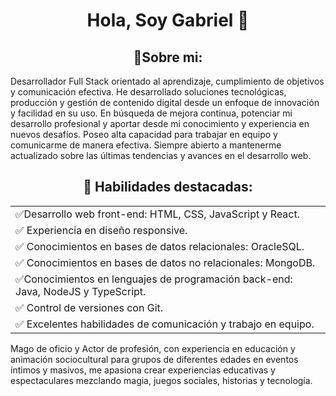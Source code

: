 
<h1 align="center"> Hola, Soy Gabriel 👋</h1>

<h2 align="center"> 🌱Sobre mi: </h2>
Desarrollador Full Stack orientado al aprendizaje, cumplimiento de objetivos y comunicación efectiva.  He desarrollado soluciones tecnológicas, producción y gestión de contenido digital desde un enfoque de innovación y facilidad en su uso.
En búsqueda de mejora continua, potenciar mi desarrollo profesional y aportar desde mi conocimiento y experiencia en nuevos desafíos.
Poseo alta capacidad para trabajar en equipo y comunicarme de manera efectiva. Siempre abierto a mantenerme actualizado sobre las últimas tendencias y avances en el desarrollo web.


<h2 align="center"> 🔧 Habilidades destacadas: </h2>
<table align="center">
  <tr> 
    <td>✅Desarrollo web front-end: HTML, CSS, JavaScript y React.</td>    
  </tr>
  <tr>
    <td>✅ Experiencia en diseño responsive.</td>
  </tr>
  <tr>
    <td>✅ Conocimientos en bases de datos relacionales: OracleSQL.</td>         
  </tr>
  <tr>
    <td>✅ Conocimientos en bases de datos no relacionales: MongoDB.</td>     
  </tr>
  <tr>
    <td>✅Conocimientos en lenguajes de programación back-end: Java, NodeJS y TypeScript.</td>
  </tr>
  <tr>
    <td>✅ Control de versiones con Git.</td>    
  </tr>
  <tr>
    <td>✅ Excelentes habilidades de comunicación y trabajo en equipo.</td>
  </tr>
</table>





Mago de oficio y Actor de profesión, con experiencia en educación y animación sociocultural para grupos de diferentes edades en eventos íntimos y masivos, me apasiona crear experiencias educativas y espectaculares mezclando magia, juegos sociales, historias y tecnología.
